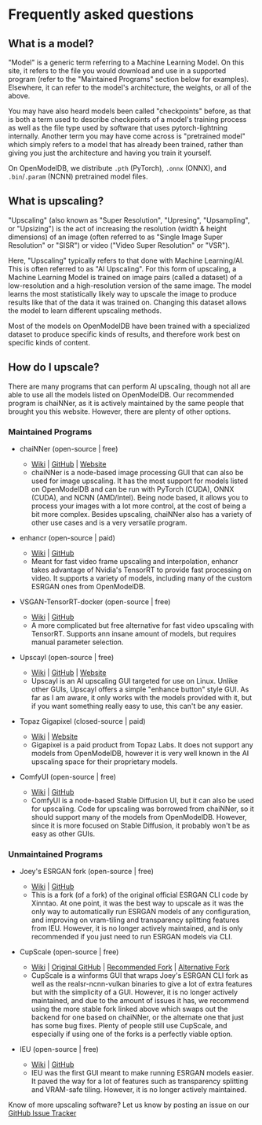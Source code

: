 # Frequently asked questions

## What is a model?

"Model" is a generic term referring to a Machine Learning Model. On this site, it refers to the file you would download and use in a supported program (refer to the "Maintained Programs" section below for examples). Elsewhere, it can refer to the model's architecture, the weights, or all of the above.

You may have also heard models been called "checkpoints" before, as that is both a term used to describe checkpoints of a model's training process as well as the file type used by software that uses pytorch-lightning internally. Another term you may have come across is "pretrained model" which simply refers to a model that has already been trained, rather than giving you just the architecture and having you train it yourself.

On OpenModelDB, we distribute `.pth` (PyTorch), `.onnx` (ONNX), and `.bin`/`.param` (NCNN) pretrained model files.

## What is upscaling?

"Upscaling" (also known as "Super Resolution", "Upresing", "Upsampling", or "Upsizing") is the act of increasing the resolution (width & height dimensions) of an image (often referred to as "Single Image Super Resolution" or "SISR") or video ("Video Super Resolution" or "VSR").

Here, "Upscaling" typically refers to that done with Machine Learning/AI. This is often referred to as "AI Upscaling". For this form of upscaling, a Machine Learning Model is trained on image pairs (called a dataset) of a low-resolution and a high-resolution version of the same image. The model learns the most statistically likely way to upscale the image to produce results like that of the data it was trained on. Changing this dataset allows the model to learn different upscaling methods.

Most of the models on OpenModelDB have been trained with a specialized dataset to produce specific kinds of results, and therefore work best on specific kinds of content.

## How do I upscale?

There are many programs that can perform AI upscaling, though not all are able to use all the models listed on OpenModelDB. Our recommended program is chaiNNer, as it is actively maintained by the same people that brought you this website. However, there are plenty of other options.

### Maintained Programs

- chaiNNer (open-source | free)
  - [Wiki]() | [GitHub](https://github.com/chaiNNer-org/chaiNNer) | [Website](https://chainner.app/)
  - chaiNNer is a node-based image processing GUI that can also be used for image upscaling. It has the most support for models listed on OpenModelDB and can be run with PyTorch (CUDA), ONNX (CUDA), and NCNN (AMD/Intel). Being node based, it allows you to process your images with a lot more control, at the cost of being a bit more complex. Besides upscaling, chaiNNer also has a variety of other use cases and is a very versatile program.

- enhancr (open-source | paid)
  - [Wiki]() | [GitHub](https://github.com/mafiosnik777/enhancr)
  - Meant for fast video frame upscaling and interpolation, enhancr takes advantage of Nvidia's TensorRT to provide fast processing on video. It supports a variety of models, including many of the custom ESRGAN ones from OpenModelDB.

- VSGAN-TensorRT-docker (open-source | free)
  - [Wiki]() | [GitHub](https://github.com/styler00dollar/VSGAN-tensorrt-docker)
  - A more complicated but free alternative for fast video upscaling with TensorRT. Supports ann insane amount of models, but requires manual parameter selection.

- Upscayl (open-source | free)
  - [Wiki]() | [GitHub](https://github.com/upscayl/upscayl) | [Website](https://www.upscayl.org/)
  - Upscayl is an AI upscaling GUI targeted for use on Linux. Unlike other GUIs, Upscayl offers a simple "enhance button" style GUI. As far as I am aware, it only works with the models provided with it, but if you want something really easy to use, this can't be any easier.

- Topaz Gigapixel (closed-source | paid)
  - [Wiki]() | [Website](https://www.topazlabs.com/gigapixel-ai)
  - Gigapixel is a paid product from Topaz Labs. It does not support any models from OpenModelDB, however it is very well known in the AI upscaling space for their proprietary models.

- ComfyUI (open-source | free)
  - [Wiki]() | [GitHub](https://github.com/comfyanonymous/ComfyUI)
  - ComfyUI is a node-based Stable Diffusion UI, but it can also be used for upscaling. Code for upscaling was borrowed from chaiNNer, so it should support many of the models from OpenModelDB. However, since it is more focused on Stable Diffusion, it probably won't be as easy as other GUIs.

### Unmaintained Programs

- Joey's ESRGAN fork (open-source | free)
  - [Wiki]() | [GitHub](https://github.com/joeyballentine/ESRGAN/)
  - This is a fork (of a fork) of the original official ESRGAN CLI code by Xinntao. At one point, it was the best way to upscale as it was the only way to automatically run ESRGAN models of any configuration, and improving on vram-tiling and transparency splitting features from IEU. However, it is no longer actively maintained, and is only recommended if you just need to run ESRGAN models via CLI.

- CupScale (open-source | free)
  - [Wiki]() | [Original GitHub](https://github.com/n00mkrad/cupscale) | [Recommended Fork](https://github.com/DrPleaseRespect/cupscale) | [Alternative Fork](https://github.com/RaaynML/cupscale_continued)
  - CupScale is a winforms GUI that wraps Joey's ESRGAN CLI fork as well as the realsr-ncnn-vulkan binaries to give a lot of extra features but with the simplicity of a GUI. However, it is no longer actively maintained, and due to the amount of issues it has, we recommend using the more stable fork linked above which swaps out the backend for one based on chaiNNer, or the alternate one that just has some bug fixes. Plenty of people still use CupScale, and especially if using one of the forks is a perfectly viable option.

- IEU (open-source | free)
  - [Wiki]() | [GitHub](https://github.com/ptrsuder/IEU.Winforms)
  - IEU was the first GUI meant to make running ESRGAN models easier. It paved the way for a lot of features such as transparency splitting and VRAM-safe tiling. However, it is no longer actively maintained.

Know of more upscaling software? Let us know by posting an issue on our [GitHub Issue Tracker](https://github.com/OpenModelDB/open-model-database/issues)
